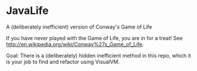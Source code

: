 # JavaLife
A (deliberately inefficient) version of Conway's Game of Life

If you have never played with the Game of Life, you are in for a treat!  See http://en.wikipedia.org/wiki/Conway%27s_Game_of_Life. <br />

Goal: There is a (deliberately) hidden inefficient method in this repo, which it is your job to find and refactor using VisualVM. <br />

